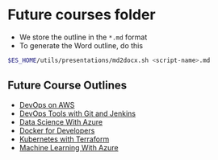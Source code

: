 # Future courses folder

* We store the outline in the `*.md` format
* To generate the Word outline, do this

```bash
$ES_HOME/utils/presentations/md2docx.sh <script-name>.md
```


## Future Course Outlines

* [DevOps on AWS](aws-devops.md)
* [DevOps Tools with Git and Jenkins](devops-tools-git-jenkins.md)
* [Data Science With Azure](data-science-with-azure.md)
* [Docker for Developers](docker-for-developers.md)
* [Kubernetes with Terraform](kubernetes-with-terraform.md)
* [Machine Learning With Azure](machine-learning-with-azure.md)
